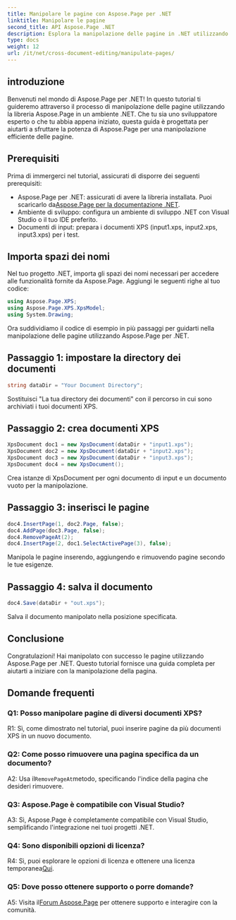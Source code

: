 ```yaml
---
title: Manipolare le pagine con Aspose.Page per .NET
linktitle: Manipolare le pagine
second_title: API Aspose.Page .NET
description: Esplora la manipolazione delle pagine in .NET utilizzando Aspose.Page, una potente libreria per la gestione dei documenti XPS. Segui la nostra guida passo passo per ottenere risultati efficienti.
type: docs
weight: 12
url: /it/net/cross-document-editing/manipulate-pages/
---
```

## introduzione

Benvenuti nel mondo di Aspose.Page per .NET! In questo tutorial ti guideremo attraverso il processo di manipolazione delle pagine utilizzando la libreria Aspose.Page in un ambiente .NET. Che tu sia uno sviluppatore esperto o che tu abbia appena iniziato, questa guida è progettata per aiutarti a sfruttare la potenza di Aspose.Page per una manipolazione efficiente delle pagine.

## Prerequisiti

Prima di immergerci nel tutorial, assicurati di disporre dei seguenti prerequisiti:

-  Aspose.Page per .NET: assicurati di avere la libreria installata. Puoi scaricarlo da[Aspose.Page per la documentazione .NET](https://reference.aspose.com/page/net/).
- Ambiente di sviluppo: configura un ambiente di sviluppo .NET con Visual Studio o il tuo IDE preferito.
- Documenti di input: prepara i documenti XPS (input1.xps, input2.xps, input3.xps) per i test.

## Importa spazi dei nomi

Nel tuo progetto .NET, importa gli spazi dei nomi necessari per accedere alle funzionalità fornite da Aspose.Page. Aggiungi le seguenti righe al tuo codice:

```csharp
using Aspose.Page.XPS;
using Aspose.Page.XPS.XpsModel;
using System.Drawing;
```

Ora suddividiamo il codice di esempio in più passaggi per guidarti nella manipolazione delle pagine utilizzando Aspose.Page per .NET.

## Passaggio 1: impostare la directory dei documenti

```csharp
string dataDir = "Your Document Directory";
```

Sostituisci "La tua directory dei documenti" con il percorso in cui sono archiviati i tuoi documenti XPS.

## Passaggio 2: crea documenti XPS

```csharp
XpsDocument doc1 = new XpsDocument(dataDir + "input1.xps");
XpsDocument doc2 = new XpsDocument(dataDir + "input2.xps");
XpsDocument doc3 = new XpsDocument(dataDir + "input3.xps");
XpsDocument doc4 = new XpsDocument();
```

Crea istanze di XpsDocument per ogni documento di input e un documento vuoto per la manipolazione.

## Passaggio 3: inserisci le pagine

```csharp
doc4.InsertPage(1, doc2.Page, false);
doc4.AddPage(doc3.Page, false);
doc4.RemovePageAt(2);
doc4.InsertPage(2, doc1.SelectActivePage(3), false);
```

Manipola le pagine inserendo, aggiungendo e rimuovendo pagine secondo le tue esigenze.

## Passaggio 4: salva il documento

```csharp
doc4.Save(dataDir + "out.xps");
```

Salva il documento manipolato nella posizione specificata.

## Conclusione

Congratulazioni! Hai manipolato con successo le pagine utilizzando Aspose.Page per .NET. Questo tutorial fornisce una guida completa per aiutarti a iniziare con la manipolazione della pagina.

## Domande frequenti

### Q1: Posso manipolare pagine di diversi documenti XPS?

R1: Sì, come dimostrato nel tutorial, puoi inserire pagine da più documenti XPS in un nuovo documento.

### Q2: Come posso rimuovere una pagina specifica da un documento?

 A2: Usa il`RemovePageAt`metodo, specificando l'indice della pagina che desideri rimuovere.

### Q3: Aspose.Page è compatibile con Visual Studio?

A3: Sì, Aspose.Page è completamente compatibile con Visual Studio, semplificando l'integrazione nei tuoi progetti .NET.

### Q4: Sono disponibili opzioni di licenza?

 R4: Sì, puoi esplorare le opzioni di licenza e ottenere una licenza temporanea[Qui](https://purchase.aspose.com/temporary-license/).

### Q5: Dove posso ottenere supporto o porre domande?

 A5: Visita il[Forum Aspose.Page](https://forum.aspose.com/c/page/39) per ottenere supporto e interagire con la comunità.
